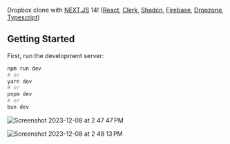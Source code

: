 Dropbox clone with [NEXT.JS](https://nextjs.org/) 14! ([React](https://react.dev/), [Clerk](https://clerk.com/), [Shadcn](https://ui.shadcn.com/), [Firebase](https://firebase.google.com/), [Dropzone](https://react-dropzone.js.org/), [Typescript](https://www.typescriptlang.org/))

## Getting Started

First, run the development server:

```bash
npm run dev
# or
yarn dev
# or
pnpm dev
# or
bun dev
```

![Screenshot 2023-12-08 at 2 47 47 PM](https://github.com/itsMohammedNayeem/dropbox-clone/assets/127741549/28ab4dc3-0246-478a-bbb4-d2c2274d8e9e)

![Screenshot 2023-12-08 at 2 48 13 PM](https://github.com/itsMohammedNayeem/dropbox-clone/assets/127741549/8f2e6a95-b9fd-4648-be66-093bf3c3e8b0)
